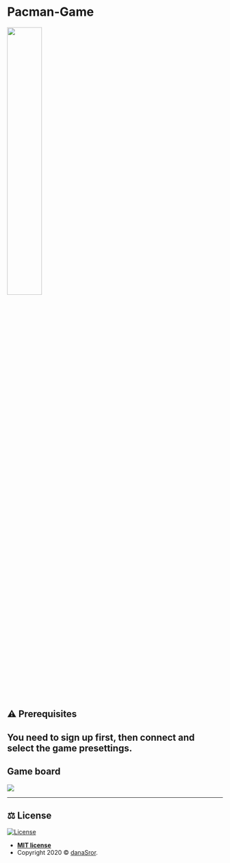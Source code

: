 # Pacman-Game
<img src="https://res.cloudinary.com/dfgjujaok/image/upload/v1613383881/Screenshot_2_nrqxuh.jpg" padding=10px width=40% />

## ⚠️ Prerequisites

You need to sign up first, then connect and select the game presettings.
---

## Game board

<img src="https://res.cloudinary.com/dfgjujaok/image/upload/v1613383875/Screenshot_4_iuulsh.jpg"  align="center" />

---

## ⚖️ License

[![License](http://img.shields.io/:license-mit-blue.svg?style=flat-square)](http://badges.mit-license.org)

- **[MIT license](http://opensource.org/licenses/mit-license.php)**
- Copyright 2020 © <a href="https://github.com/danaSror" target="_blank">danaSror</a>.
